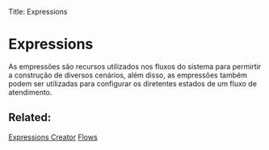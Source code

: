Title: Expressions

# Expressions

As empressões são recursos utilizados nos fluxos do sistema para permirtir a construção de diversos cenários, além disso, as empressões também podem ser utilizadas para configurar os diretentes estados de um fluxo de atendimento.

## Related:

[Expressions Creator][1]
[Flows][2]

[1]:/en-us/citsmart-esp-8/platform-administration/flow-maintenance/expressions-creator.html
[2]:/en-us/citsmart-esp-8/platform-administration/flow-maintenance/flows.html